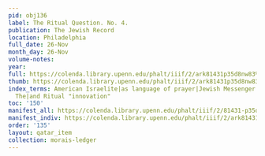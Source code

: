 ```yaml
---
pid: obj136
label: The Ritual Question. No. 4.
publication: The Jewish Record
location: Philadelphia
full_date: 26-Nov
month_day: 26-Nov
volume-notes:
year:
full: https://colenda.library.upenn.edu/phalt/iiif/2/ark81431p35d8nw83%2FSHA256E-s7569945--f41dce366a2999607e0494d47d55aad43115016f68bc628ec1625eded652720e.jpeg/full/3500,/0/default.jpg
thumb: https://colenda.library.upenn.edu/phalt/iiif/2/ark81431p35d8nw83%2FSHA256E-s7569945--f41dce366a2999607e0494d47d55aad43115016f68bc628ec1625eded652720e.jpeg/full/!200,200/0/default.jpg
index_terms: American Israelite|as language of prayer|Jewish Messenger|Jewish Record,
  The|and Ritual "innovation"
toc: '150'
manifest_all: https://colenda.library.upenn.edu/phalt/iiif/2/81431-p35d8nw83/manifest
manifest_indiv: https://colenda.library.upenn.edu/phalt/iiif/2/ark81431p35d8nw83%2FSHA256E-s7569945--f41dce366a2999607e0494d47d55aad43115016f68bc628ec1625eded652720e.jpeg
order: '135'
layout: qatar_item
collection: morais-ledger
---
```

